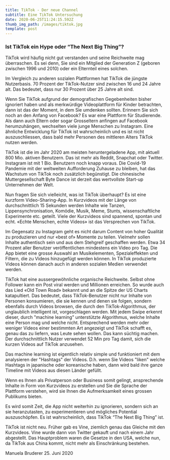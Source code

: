 ```yaml
---
title: TikTok - Der neue Channel
subtitle: Eine TikTok Untersuchung
date: 2020-06-25T11:24:15.592Z
thumb_img_path: /images/tiktok.jpg
template: post
---
```

### Ist TikTok ein Hype oder “The Next Big Thing”?


TikTok wird häufig nicht gut verstanden und seine Reichweite mag überraschen. Es sei denn, Sie sind ein Mitglied der Generation Z (geboren zwischen 1996 und 2010) oder ein Elternteil eines solchen. 

Im Vergleich zu anderen sozialen Plattformen hat TikTok die jüngste Nutzerbasis. 70 Prozent der TikTok-Nutzer sind zwischen 16 und 24 Jahre alt. Das bedeutet, dass nur 30 Prozent über 25 Jahre alt sind.

Wenn Sie TikTok aufgrund der demografischen Gegebenheiten bisher ignoriert haben und als merkwürdige Videoplattform für Kinder betrachten, dann ist das der Moment, in dem Sie umdenken sollten. Erinnern Sie sich noch an den Anfang von Facebook? Es war eine Plattform für Studierende. Als dann auch Eltern oder sogar Grosseltern anfingen auf Facebook herumzuhängen, wechselten viele junge Menschen zu Instagram. Eine ähnliche Entwicklung für TikTok ist wahrscheinlich und es ist nicht auszuschliessen, dass bald mehr Personen des mittleren Alters TikTok nutzen werden. 

TikTok ist die im Jahr 2020 am meisten heruntergeladene App, mit aktuell 800 Mio. aktiven Benutzern. Das ist mehr als Reddit, Snapchat oder Twitter. Instagram ist mit 1 Bio. Benutzern noch knapp voraus. Die Covid-19 Pandemie mit der weltweiten Aufforderung Zuhause zu bleiben, hat das Wachstum von TikTok noch zusätzlich begünstigt. Die chinesische Muttergesellschaft Byte Dance ist derzeit das wertvollste Start-up Unternehmen der Welt.

Nun fragen Sie sich vielleicht, was ist TikTok überhaupt? Es ist eine kurzform Video-Sharing-App. In Kurzvideos mit der Länge von durchschnittlich 15 Sekunden werden Inhalte wie Tanzen, Lippensynchronisation, Komödie, Musik, Meme, Stunts, wissenschaftliche Experimente etc. geteilt. Viele der Kurzvideos sind spannend, spontan und echt. «Echte Menschen, echte Videos» ist das Versprechen von TikTok.

Im Gegensatz zu Instagram geht es nicht darum Content von hoher Qualität zu produzieren und nur «best of» Momente zu teilen. Vielmehr sollen Inhalte authentisch sein und aus dem Stehgreif geschaffen werden. Etwa 34 Prozent aller Benutzer veröffentlichen mindestens ein Video pro Tag. Die App bietet eine grosse Auswahl an Musikelementen, Spezialeffekten und Filtern, die zu Videos hinzugefügt werden können. In TikTok produzierte Videos können danach auch in anderen sozialen Medien verwendet werden. 

TikTok hat eine aussergewöhnliche organische Reichweite. Selbst ohne Follower kann ein Post viral werden und Millionen erreichen. So wurde auch das Lied «Old Town Road» bekannt und an die Spitze der US Charts katapultiert. Das bedeutet, dass TikTok-Benutzer nicht nur Inhalte von Personen konsumieren, die sie kennen und denen sie folgen, sondern ebenfalls durch Videos browsen, die durch den TikTok-Algorithmus, der unglaublich intelligent ist, vorgeschlagen werden. Mit jedem Swipe erkennt dieser, durch "machine learning" unterstützte Algorithmus, welche Inhalte eine Person mag und welche nicht. Entsprechend werden mehr oder weniger Videos einer bestimmten Art angezeigt und TikTok schafft es, genau das zu liefern, was Leute sehen wollen. Das kann süchtig machen. Der durchschnittlich Nutzer verwendet 52 Min pro Tag
damit, sich die kurzen Videos auf TikTok anzusehen.

Das machine learning ist eigentlich relativ simple und funktioniert  mit dem analysieren der "Hashtags" der Videos. D.h. wenn Sie Videos "liken" welche Hashtags in japanische oder koreanische haben, dann wird bald ihre ganze Timeline mit Videos aus diesen Länder gefüllt.

Wenn es Ihnen als Privatperson oder Business somit gelingt, ansprechende Inhalte in Form von Kurzvideos zu erstellen und Sie die Sprache der Plattform verstehen, wird sie Ihnen die Aufmerksamkeit eines grossen Publikums bieten. 

Es wird somit Zeit, die App nicht weiterhin zu ignorieren, sondern sich an sie heranzutasten, zu experimentieren und mögliches Potential auszuschöpfen. Es ist wahrscheinlich, dass TikTok “The Next Big Thing” ist.

TikTok ist nicht neu. Früher gab es Vine, ziemlich genau das Gleiche mit den Kurzvideos. Vine wurde dann von Twitter gekauft und nach einem Jahr abgestellt. Das Hauptproblem waren die Gesetze in den USA, welche nun, da TikTok aus China kommt, nicht mehr als Einschränkung bestehen.



Manuela Bruderer
25. Juni 2020



